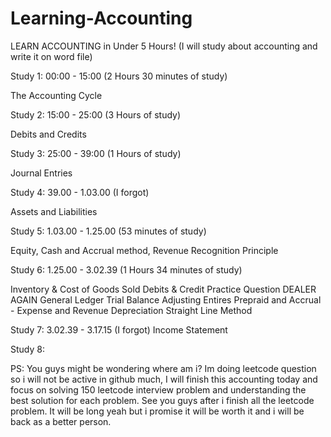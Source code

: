 # Learning-Accounting
LEARN ACCOUNTING in Under 5 Hours! (I will study about accounting and write it on word file)

Study 1: 00:00 - 15:00 (2 Hours 30 minutes of study)

The Accounting Cycle

Study 2: 15:00 - 25:00 (3 Hours of study)

Debits and Credits

Study 3: 25:00 - 39:00 (1 Hours of study)

Journal Entries 

Study 4: 39.00 - 1.03.00 (I forgot)

Assets and Liabilities

Study 5: 1.03.00 - 1.25.00 (53 minutes of study)

Equity, Cash and Accrual method, Revenue Recognition Principle

Study 6: 1.25.00 - 3.02.39 (1 Hours 34 minutes of study)

Inventory & Cost of Goods Sold
Debits & Credit Practice Question
DEALER AGAIN
General Ledger
Trial Balance 
Adjusting Entires
Prepraid and Accrual - Expense and Revenue
Depreciation
Straight Line Method

Study 7: 3.02.39 - 3.17.15 (I forgot)
Income Statement

Study 8:


PS: You guys might be wondering where am i? Im doing leetcode question so i will not be active in github much, I will finish this accounting today and focus on solving 150 leetcode interview problem and understanding the best solution for each problem. See you guys after i finish all the leetcode problem. It will be long yeah but i promise it will be worth it and i will be back as a better person.
